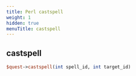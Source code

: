 ```yaml
---
title: Perl castspell
weight: 1
hidden: true
menuTitle: castspell
---
```

## castspell
```perl
$quest->castspell(int spell_id, int target_id)
```